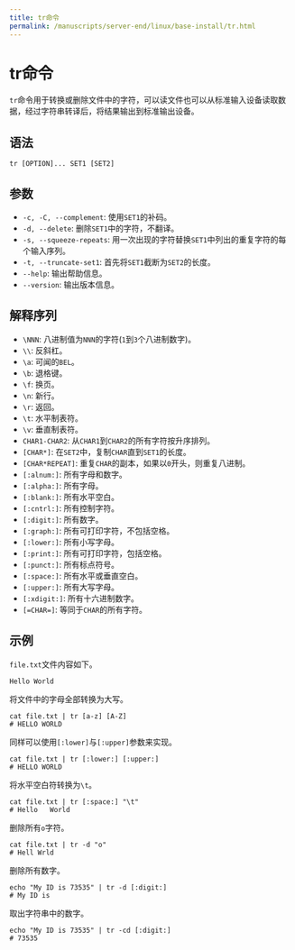 ```yaml
---
title: tr命令
permalink: /manuscripts/server-end/linux/base-install/tr.html
---
```

  

# tr命令

`tr`命令用于转换或删除文件中的字符，可以读文件也可以从标准输入设备读取数据，经过字符串转译后，将结果输出到标准输出设备。

## 语法

```shell
tr [OPTION]... SET1 [SET2]
```

## 参数

- `-c, -C, --complement`: 使用`SET1`的补码。
- `-d, --delete`: 删除`SET1`中的字符，不翻译。
- `-s, --squeeze-repeats`: 用一次出现的字符替换`SET1`中列出的重复字符的每个输入序列。
- `-t, --truncate-set1`: 首先将`SET1`截断为`SET2`的长度。
- `--help`: 输出帮助信息。
- `--version`: 输出版本信息。

## 解释序列

- `\NNN`: 八进制值为`NNN`的字符(`1`到`3`个八进制数字)。
- `\\`: 反斜杠。
- `\a`: 可闻的`BEL`。
- `\b`: 退格键。
- `\f`: 换页。
- `\n`: 新行。
- `\r`: 返回。
- `\t`: 水平制表符。
- `\v`: 垂直制表符。
- `CHAR1-CHAR2`: 从`CHAR1`到`CHAR2`的所有字符按升序排列。
- `[CHAR*]`: 在`SET2`中，复制`CHAR`直到`SET1`的长度。
- `[CHAR*REPEAT]`: 重复`CHAR`的副本，如果以`0`开头，则重复八进制。
- `[:alnum:]`: 所有字母和数字。
- `[:alpha:]`: 所有字母。
- `[:blank:]`: 所有水平空白。
- `[:cntrl:]`: 所有控制字符。
- `[:digit:]`: 所有数字。
- `[:graph:]`: 所有可打印字符，不包括空格。
- `[:lower:]`: 所有小写字母。
- `[:print:]`: 所有可打印字符，包括空格。
- `[:punct:]`: 所有标点符号。
- `[:space:]`: 所有水平或垂直空白。
- `[:upper:]`: 所有大写字母。
- `[:xdigit:]`: 所有十六进制数字。
- `[=CHAR=]`: 等同于`CHAR`的所有字符。

## 示例

`file.txt`文件内容如下。

```text
Hello World
```

将文件中的字母全部转换为大写。

```shell
cat file.txt | tr [a-z] [A-Z]
# HELLO WORLD
```

同样可以使用`[:lower]`与`[:upper]`参数来实现。

```shell
cat file.txt | tr [:lower:] [:upper:]
# HELLO WORLD
```

将水平空白符转换为`\t`。

```shell
cat file.txt | tr [:space:] "\t"
# Hello   World   
```

删除所有`o`字符。

```shell
cat file.txt | tr -d "o"
# Hell Wrld
```

删除所有数字。

```shell
echo "My ID is 73535" | tr -d [:digit:]
# My ID is
```

取出字符串中的数字。

```text
echo "My ID is 73535" | tr -cd [:digit:]
# 73535
```
